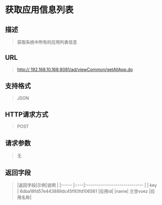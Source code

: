 # 获取应用信息列表## 描述
> 获取系统中所有的应用列表信息

## URL
> [http:// 192.168.10.168:8081/ad/viewCommon/getAllApp.do](http://dataviewer.ilongyuan.com.cn/ad/viewCommon/getAllApp.do)

## 支持格式
> JSON

## HTTP请求方式
> POST

## 请求参数
> 无

## 返回字段
> |返回字段|示例|说明                              |
|:-----   |:----|:-----------------------------    |
| key    | 6dba18fd57e443889dc45f93fd106561 |应用id|
|name| 兰空voez |应用名称|



